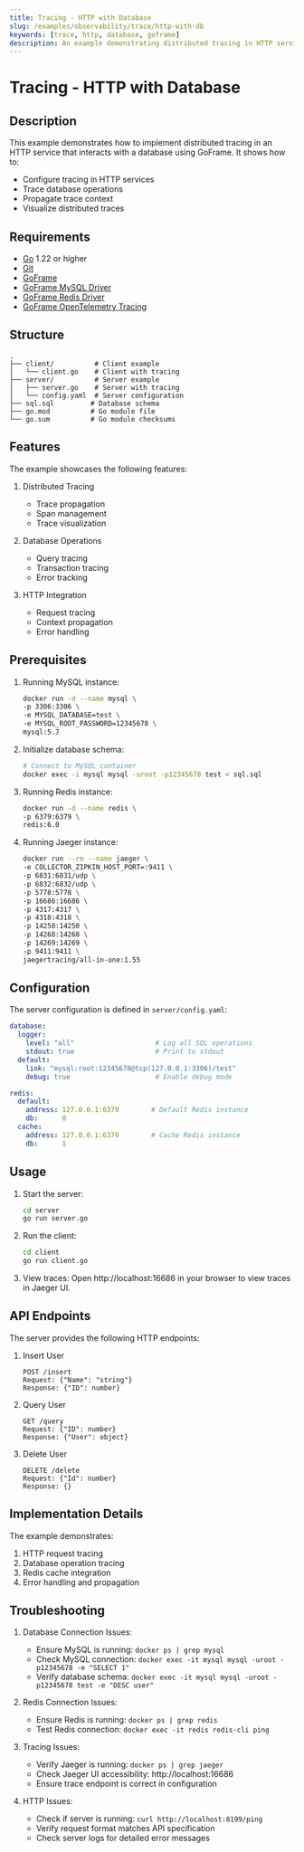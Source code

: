 ```yaml
---
title: Tracing - HTTP with Database
slug: /examples/observability/trace/http-with-db
keywords: [trace, http, database, goframe]
description: An example demonstrating distributed tracing in HTTP services with database operations using GoFrame
---
```


# Tracing - HTTP with Database

## Description

This example demonstrates how to implement distributed tracing in an HTTP service that interacts with a database using GoFrame. It shows how to:
- Configure tracing in HTTP services
- Trace database operations
- Propagate trace context
- Visualize distributed traces

## Requirements

- [Go](https://golang.org/dl/) 1.22 or higher
- [Git](https://git-scm.com/downloads)
- [GoFrame](https://goframe.org)
- [GoFrame MySQL Driver](https://github.com/gogf/gf/tree/master/contrib/drivers/mysql)
- [GoFrame Redis Driver](https://github.com/gogf/gf/tree/master/contrib/nosql/redis)
- [GoFrame OpenTelemetry Tracing](https://github.com/gogf/gf/tree/master/contrib/trace/otlphttp)

## Structure

```
.
├── client/          # Client example
│   └── client.go    # Client with tracing
├── server/          # Server example
│   ├── server.go    # Server with tracing
│   └── config.yaml  # Server configuration
├── sql.sql         # Database schema
├── go.mod          # Go module file
└── go.sum          # Go module checksums
```

## Features

The example showcases the following features:
1. Distributed Tracing
   - Trace propagation
   - Span management
   - Trace visualization

2. Database Operations
   - Query tracing
   - Transaction tracing
   - Error tracking

3. HTTP Integration
   - Request tracing
   - Context propagation
   - Error handling

## Prerequisites

1. Running MySQL instance:
   ```bash
   docker run -d --name mysql \
   -p 3306:3306 \
   -e MYSQL_DATABASE=test \
   -e MYSQL_ROOT_PASSWORD=12345678 \
   mysql:5.7
   ```

2. Initialize database schema:
   ```bash
   # Connect to MySQL container
   docker exec -i mysql mysql -uroot -p12345678 test < sql.sql
   ```

3. Running Redis instance:
   ```bash
   docker run -d --name redis \
   -p 6379:6379 \
   redis:6.0
   ```

4. Running Jaeger instance:
   ```bash
   docker run --rm --name jaeger \
   -e COLLECTOR_ZIPKIN_HOST_PORT=:9411 \
   -p 6831:6831/udp \
   -p 6832:6832/udp \
   -p 5778:5778 \
   -p 16686:16686 \
   -p 4317:4317 \
   -p 4318:4318 \
   -p 14250:14250 \
   -p 14268:14268 \
   -p 14269:14269 \
   -p 9411:9411 \
   jaegertracing/all-in-one:1.55
   ```

## Configuration

The server configuration is defined in `server/config.yaml`:

```yaml
database:
  logger:
    level: "all"                    # Log all SQL operations
    stdout: true                    # Print to stdout
  default:
    link: "mysql:root:12345678@tcp(127.0.0.1:3306)/test"
    debug: true                     # Enable debug mode

redis:
  default:
    address: 127.0.0.1:6379        # Default Redis instance
    db:      0
  cache:
    address: 127.0.0.1:6379        # Cache Redis instance
    db:      1
```

## Usage

1. Start the server:
   ```bash
   cd server
   go run server.go
   ```

2. Run the client:
   ```bash
   cd client
   go run client.go
   ```

3. View traces:
   Open http://localhost:16686 in your browser to view traces in Jaeger UI.

## API Endpoints

The server provides the following HTTP endpoints:

1. Insert User
   ```
   POST /insert
   Request: {"Name": "string"}
   Response: {"ID": number}
   ```

2. Query User
   ```
   GET /query
   Request: {"ID": number}
   Response: {"User": object}
   ```

3. Delete User
   ```
   DELETE /delete
   Request: {"Id": number}
   Response: {}
   ```

## Implementation Details

The example demonstrates:
1. HTTP request tracing
2. Database operation tracing
3. Redis cache integration
4. Error handling and propagation

## Troubleshooting

1. Database Connection Issues:
   - Ensure MySQL is running: `docker ps | grep mysql`
   - Check MySQL connection: `docker exec -it mysql mysql -uroot -p12345678 -e "SELECT 1"`
   - Verify database schema: `docker exec -it mysql mysql -uroot -p12345678 test -e "DESC user"`

2. Redis Connection Issues:
   - Ensure Redis is running: `docker ps | grep redis`
   - Test Redis connection: `docker exec -it redis redis-cli ping`

3. Tracing Issues:
   - Verify Jaeger is running: `docker ps | grep jaeger`
   - Check Jaeger UI accessibility: http://localhost:16686
   - Ensure trace endpoint is correct in configuration

4. HTTP Issues:
   - Check if server is running: `curl http://localhost:8199/ping`
   - Verify request format matches API specification
   - Check server logs for detailed error messages

